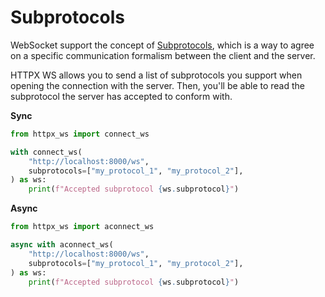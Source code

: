 # Subprotocols

WebSocket support the concept of [Subprotocols](https://developer.mozilla.org/en-US/docs/Web/API/WebSockets_API/Writing_WebSocket_servers#subprotocols), which is a way to agree on a specific communication formalism between the client and the server.

HTTPX WS allows you to send a list of subprotocols you support when opening the connection with the server. Then, you'll be able to read the subprotocol the server has accepted to conform with.

**Sync**

```py
from httpx_ws import connect_ws

with connect_ws(
    "http://localhost:8000/ws",
    subprotocols=["my_protocol_1", "my_protocol_2"],
) as ws:
    print(f"Accepted subprotocol {ws.subprotocol}")
```

**Async**

```py
from httpx_ws import aconnect_ws

async with aconnect_ws(
    "http://localhost:8000/ws",
    subprotocols=["my_protocol_1", "my_protocol_2"],
) as ws:
    print(f"Accepted subprotocol {ws.subprotocol}")
```

